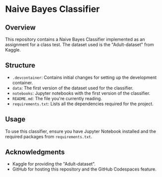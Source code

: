 # Naive Bayes Classifier

## Overview
This repository contains a Naive Bayes Classifier implemented as an assignment for a class test. The dataset used is the "Adult-dataset" from Kaggle.

## Structure
- `.devcontainer`: Contains initial changes for setting up the development container.
- `data`: The first version of the dataset used for the classifier.
- `notebooks`: Jupyter notebooks with the first version of the classifier.
- `README.md`: The file you're currently reading.
- `requirements.txt`: Lists all the dependencies required for the project.

## Usage
To use this classifier, ensure you have Jupyter Notebook installed and the required packages from `requirements.txt`.

## Acknowledgments
- Kaggle for providing the "Adult-dataset".
- GitHub for hosting this repository and the GitHub Codespaces feature.
